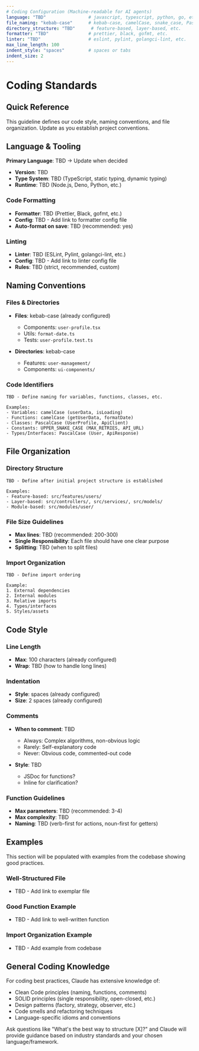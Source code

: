 ```yaml
---
# Coding Configuration (Machine-readable for AI agents)
language: "TBD"                # javascript, typescript, python, go, etc.
file_naming: "kebab-case"      # kebab-case, camelCase, snake_case, PascalCase
directory_structure: "TBD"      # feature-based, layer-based, etc.
formatter: "TBD"               # prettier, black, gofmt, etc.
linter: "TBD"                  # eslint, pylint, golangci-lint, etc.
max_line_length: 100
indent_style: "spaces"         # spaces or tabs
indent_size: 2
---
```


# Coding Standards

## Quick Reference

This guideline defines our code style, naming conventions, and file organization. Update as you establish project conventions.

## Language & Tooling

**Primary Language**: TBD → Update when decided

- **Version**: TBD
- **Type System**: TBD (TypeScript, static typing, dynamic typing)
- **Runtime**: TBD (Node.js, Deno, Python, etc.)

### Code Formatting

- **Formatter**: TBD (Prettier, Black, gofmt, etc.)
- **Config**: TBD - Add link to formatter config file
- **Auto-format on save**: TBD (recommended: yes)

### Linting

- **Linter**: TBD (ESLint, Pylint, golangci-lint, etc.)
- **Config**: TBD - Add link to linter config file
- **Rules**: TBD (strict, recommended, custom)

## Naming Conventions

### Files & Directories

- **Files**: kebab-case (already configured)
  - Components: `user-profile.tsx`
  - Utils: `format-date.ts`
  - Tests: `user-profile.test.ts`

- **Directories**: kebab-case
  - Features: `user-management/`
  - Components: `ui-components/`

### Code Identifiers

```
TBD - Define naming for variables, functions, classes, etc.

Examples:
- Variables: camelCase (userData, isLoading)
- Functions: camelCase (getUserData, formatDate)
- Classes: PascalCase (UserProfile, ApiClient)
- Constants: UPPER_SNAKE_CASE (MAX_RETRIES, API_URL)
- Types/Interfaces: PascalCase (User, ApiResponse)
```

## File Organization

### Directory Structure

```
TBD - Define after initial project structure is established

Examples:
- Feature-based: src/features/users/
- Layer-based: src/controllers/, src/services/, src/models/
- Module-based: src/modules/user/
```

### File Size Guidelines

- **Max lines**: TBD (recommended: 200-300)
- **Single Responsibility**: Each file should have one clear purpose
- **Splitting**: TBD (when to split files)

### Import Organization

```
TBD - Define import ordering

Example:
1. External dependencies
2. Internal modules
3. Relative imports
4. Types/interfaces
5. Styles/assets
```

## Code Style

### Line Length

- **Max**: 100 characters (already configured)
- **Wrap**: TBD (how to handle long lines)

### Indentation

- **Style**: spaces (already configured)
- **Size**: 2 spaces (already configured)

### Comments

- **When to comment**: TBD
  - Always: Complex algorithms, non-obvious logic
  - Rarely: Self-explanatory code
  - Never: Obvious code, commented-out code

- **Style**: TBD
  - JSDoc for functions?
  - Inline for clarification?

### Function Guidelines

- **Max parameters**: TBD (recommended: 3-4)
- **Max complexity**: TBD
- **Naming**: TBD (verb-first for actions, noun-first for getters)

## Examples

This section will be populated with examples from the codebase showing good practices.

### Well-Structured File
- TBD - Add link to exemplar file

### Good Function Example
- TBD - Add link to well-written function

### Import Organization Example
- TBD - Add example from codebase

## General Coding Knowledge

For coding best practices, Claude has extensive knowledge of:
- Clean Code principles (naming, functions, comments)
- SOLID principles (single responsibility, open-closed, etc.)
- Design patterns (factory, strategy, observer, etc.)
- Code smells and refactoring techniques
- Language-specific idioms and conventions

Ask questions like "What's the best way to structure [X]?" and Claude will provide guidance based on industry standards and your chosen language/framework.
